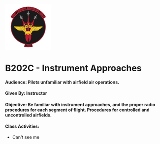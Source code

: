 ![JTAF Logo](../img/Logo.png)

# B202C - Instrument Approaches

#### Audience: Pilots unfamiliar with airfield air operations.
#### Given By: Instructor
#### Objective: Be familiar with instrument approaches, and the proper radio procedures for each segment of flight. Procedures for controlled and uncontrolled airfields.

#### Class Activities:
  * Can't see me